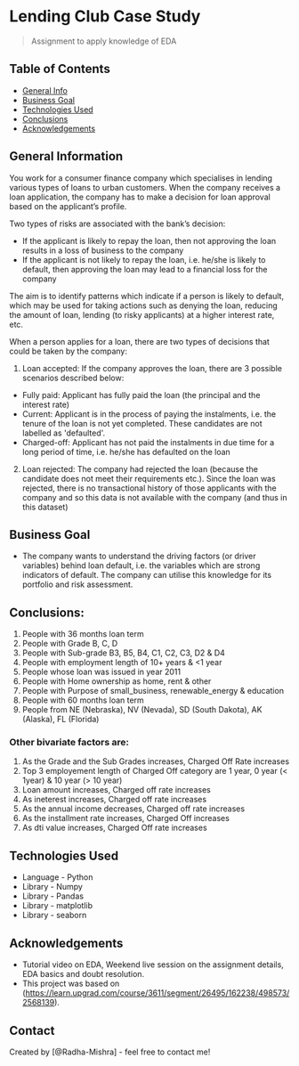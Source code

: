 # Lending Club Case Study
> Assignment to apply knowledge of EDA

## Table of Contents
* [General Info](#general-information)
* [Business Goal](#business-goal)
* [Technologies Used](#technologies-used)
* [Conclusions](#conclusions)
* [Acknowledgements](#acknowledgements)


## General Information
You work for a consumer finance company which specialises in lending various types of loans to urban customers. When the company receives a loan application, the  company has to make a decision for loan approval based on the applicant’s profile. 

Two types of risks are associated with the bank’s decision:
* If the applicant is likely to repay the loan, then not approving the loan results in a loss of business to the company
* If the applicant is not likely to repay the loan, i.e. he/she is likely to default, then approving the loan may lead to a financial loss for the company

The aim is to identify patterns which indicate if a person is likely to default, which may be used for taking actions such as denying the loan, reducing the amount of loan, lending (to risky applicants) at a higher interest rate, etc.

When a person applies for a loan, there are two types of decisions that could be taken by the company:
1. Loan accepted: If the company approves the loan, there are 3 possible scenarios described below:
* Fully paid: Applicant has fully paid the loan (the principal and the interest rate)
* Current: Applicant is in the process of paying the instalments, i.e. the tenure of the loan is not yet completed. These candidates are not labelled as 'defaulted'.
* Charged-off: Applicant has not paid the instalments in due time for a long period of time, i.e. he/she has defaulted on the loan 

2. Loan rejected: The company had rejected the loan (because the candidate does not meet their requirements etc.). Since the loan was rejected, there is no transactional history of those applicants with the company and so this data is not available with the company (and thus in this dataset)
 

## Business Goal
- The company wants to understand the driving factors (or driver variables) behind loan default, i.e. the variables which are strong indicators of default.  The company can utilise this knowledge for its portfolio and risk assessment. 


## Conclusions:
1. People with 36 months loan term  
2. People with Grade B, C, D  
3. People with Sub-grade B3, B5, B4, C1, C2, C3, D2 & D4  
4. People with employment length of 10+ years & <1 year
5. People whose loan was issued in year 2011
6. People with Home ownership as home, rent & other
7. People with Purpose of small_business, renewable_energy & education
8. People with 60 months loan term
9. People from NE (Nebraska), NV (Nevada), SD (South Dakota), AK (Alaska), FL (Florida)

### Other bivariate factors are:
1. As the Grade and the Sub Grades increases, Charged Off Rate increases
1. Top 3 employement length of Charged Off category are 1 year, 0 year (< 1year) & 10 year (> 10 year)
1. Loan amount increases, Charged off rate increases
2. As ineterest increases, Charged off rate increases
5. As the annual income decreases, Charged off rate increases 
6. As the installment rate increases, Charged Off increases
7. As dti value increases, Charged Off rate increases


## Technologies Used
- Language - Python
- Library - Numpy
- Library - Pandas
- Library - matplotlib
- Library - seaborn


## Acknowledgements
- Tutorial video on EDA, Weekend live session on the assignment details, EDA basics and doubt resolution.
- This project was based on (https://learn.upgrad.com/course/3611/segment/26495/162238/498573/2568139).


## Contact
Created by [@Radha-Mishra] - feel free to contact me!

